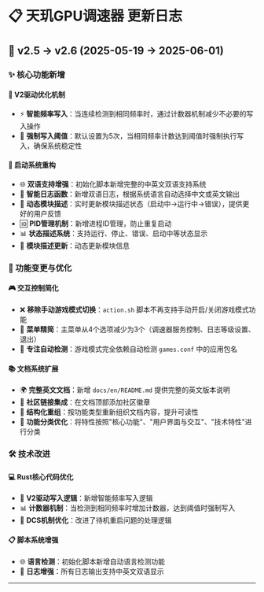 # 📋 天玑GPU调速器 更新日志

## 🚀 v2.5 → v2.6 (2025-05-19 → 2025-06-01)

### ✨ 核心功能新增

#### 🔧 V2驱动优化机制
- ⚡ **智能频率写入**：当连续检测到相同频率时，通过计数器机制减少不必要的写入操作
- 🔄 **强制写入阈值**：默认设置为5次，当相同频率计数达到阈值时强制执行写入，确保系统稳定性

#### 🚀 启动系统重构
- 🌐 **双语支持增强**：初始化脚本新增完整的中英文双语支持系统
- 📝 **智能日志函数**：新增双语日志，根据系统语言自动选择中文或英文输出
- 🔄 **动态模块描述**：实时更新模块描述状态（启动中→运行中→错误），提供更好的用户反馈
- 🆔 **PID管理机制**：新增进程ID管理，防止重复启动
- 📊 **状态描述系统**：支持运行、停止、错误、启动中等状态显示
- 🔧 **模块描述更新**：动态更新模块信息

### 🔄 功能变更与优化

#### 🎮 交互控制简化
- ❌ **移除手动游戏模式切换**：`action.sh` 脚本不再支持手动开启/关闭游戏模式功能
- 🎯 **菜单精简**：主菜单从4个选项减少为3个（调速器服务控制、日志等级设置、退出）
- 🤖 **专注自动检测**：游戏模式完全依赖自动检测 `games.conf` 中的应用包名

#### 📚 文档系统扩展
- 🌍 **完整英文文档**：新增 `docs/en/README.md` 提供完整的英文版本说明
- 🔗 **社区链接集成**：在文档顶部添加社区徽章
- 📖 **结构化重组**：按功能类型重新组织文档内容，提升可读性
- 🎯 **功能分类优化**：将特性按照"核心功能"、"用户界面与交互"、"技术特性"进行分类

### 🛠️ 技术改进

#### 💻 Rust核心代码优化
- 🎯 **V2驱动写入逻辑**：新增智能频率写入逻辑
- 📊 **计数器机制**：当检测到相同频率时增加计数器，达到阈值时强制写入
- 🔄 **DCS机制优化**：改进了待机重启问题的处理逻辑

#### 📋 脚本系统增强
- 🌐 **语言检测**：初始化脚本新增自动语言检测功能
- 📝 **日志增强**：所有日志输出支持中英文双语显示

---

